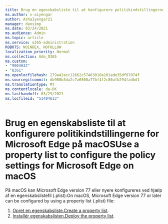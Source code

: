 ```yaml
---
title: Brug en egenskabsliste til at konfigurere politikindstillingerne for Microsoft Edge på macOS
ms.author: v-aiyengar
author: AshaIyengar21
manager: dansimp
ms.date: 03/24/2021
ms.audience: Admin
ms.topic: article
ms.service: o365-administration
ROBOTS: NOINDEX, NOFOLLOW
localization_priority: Normal
ms.collection: Adm_O365
ms.custom:
- "9004632"
- "8361"
ms.openlocfilehash: 279a42acc12662c57463010a101ade35df97074f
ms.sourcegitcommit: db908b3da2c7a6508a77bf4f2c80afb294fadbd1
ms.translationtype: MT
ms.contentlocale: da-DK
ms.lasthandoff: 03/29/2021
ms.locfileid: "51404613"
---
```

# <a name="use-a-property-list-to-configure-the-policy-settings-for-microsoft-edge-on-macos"></a><span data-ttu-id="3e168-102">Brug en egenskabsliste til at konfigurere politikindstillingerne for Microsoft Edge på macOS</span><span class="sxs-lookup"><span data-stu-id="3e168-102">Use a property list to configure the policy settings for Microsoft Edge on macOS</span></span>

<span data-ttu-id="3e168-103">På macOS kan Microsoft Edge version 77 eller nyere konfigureres ved hjælp af en egenskabslistefil (.plist):</span><span class="sxs-lookup"><span data-stu-id="3e168-103">On macOS, Microsoft Edge version 77 or later can be configured by using a property list (.plist) file:</span></span>

1. <span data-ttu-id="3e168-104">[Opret en egenskabsliste.](https://go.microsoft.com/fwlink/?linkid=2134726)</span><span class="sxs-lookup"><span data-stu-id="3e168-104">[Create a property list](https://go.microsoft.com/fwlink/?linkid=2134726).</span></span>
1. <span data-ttu-id="3e168-105">[Installér egenskabslisten.](https://go.microsoft.com/fwlink/?linkid=2134727)</span><span class="sxs-lookup"><span data-stu-id="3e168-105">[Deploy the property list](https://go.microsoft.com/fwlink/?linkid=2134727).</span></span>
